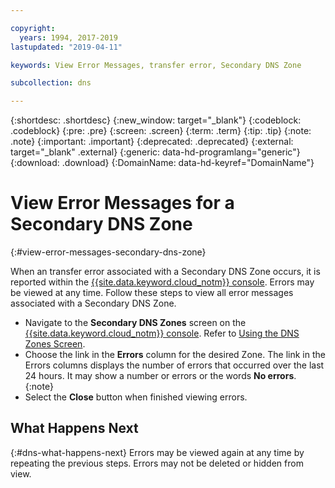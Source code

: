 ```yaml
---

copyright:
  years: 1994, 2017-2019
lastupdated: "2019-04-11"

keywords: View Error Messages, transfer error, Secondary DNS Zone

subcollection: dns

---
```


{:shortdesc: .shortdesc}
{:new_window: target="_blank"}
{:codeblock: .codeblock}
{:pre: .pre}
{:screen: .screen}
{:term: .term}
{:tip: .tip}
{:note: .note}
{:important: .important}
{:deprecated: .deprecated}
{:external: target="_blank" .external}
{:generic: data-hd-programlang="generic"}
{:download: .download}
{:DomainName: data-hd-keyref="DomainName"}


# View Error Messages for a Secondary DNS Zone
{:#view-error-messages-secondary-dns-zone}

When an transfer error associated with a Secondary DNS Zone occurs, it is reported within the  [{{site.data.keyword.cloud_notm}} console](https://{DomainName}/). Errors may be viewed at any time. Follow these steps to view all error messages associated with a Secondary DNS Zone.

* Navigate to the **Secondary DNS Zones** screen on the [{{site.data.keyword.cloud_notm}} console](https://{DomainName}/). Refer to [Using the DNS Zones Screen](/docs/dns?topic=dns-use-the-dns-zones-screens#use-the-dns-zones-screens).
* Choose the link in the **Errors** column for the desired Zone.
  The link in the Errors columns displays the number of errors that occurred over the last 24 hours. It may show a number or errors or the words **No errors**.
  {:note}
* Select the **Close** button when finished viewing errors.

## What Happens Next
{:#dns-what-happens-next}
Errors may be viewed again at any time by repeating the previous steps. Errors may not be deleted or hidden from view.
